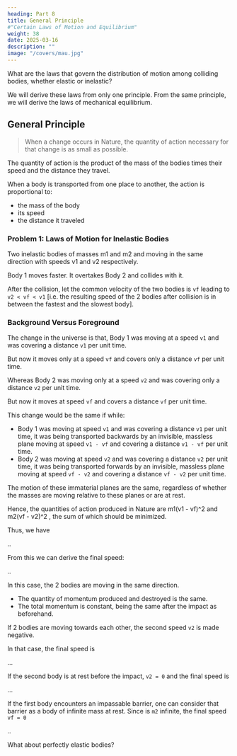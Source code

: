 ```yaml
---
heading: Part 8
title: General Principle
#"Certain Laws of Motion and Equilibrium"
weight: 38
date: 2025-03-16
description: ""
image: "/covers/mau.jpg"
---
```



What are the laws that govern the distribution of motion among colliding bodies, whether elastic
or inelastic?

We will derive these laws from only one principle. From the same principle, we will derive the laws of
mechanical equilibrium.


## General Principle

> When a change occurs in Nature, the quantity of action necessary for that change is as small as possible.

The quantity of action is the product of the mass of the bodies times their speed and the distance they travel.

<!-- jun: 1 kg x 1 m/s x 1m = 1 kg/s -->


When a body is transported from one place to another, the action is proportional to:
- the mass of the body
- its speed
- the distance it traveled

 <!-- over which it is transported. -->

### Problem 1: Laws of Motion for Inelastic Bodies

Two inelastic bodies of masses m1 and m2 and moving in the same direction with speeds v1 and v2 respectively.

Body 1 moves faster. It overtakes Body 2 and collides with it.

After the collision, let the common velocity of the two bodies is `vf` leading to `v2 < vf < v1` [i.e. the resulting speed of the 2 bodies after collision is in between the fastest and the slowest body]. 



### Background Versus Foreground

The change in the universe is that, Body 1 was moving at a speed `v1` and was covering a distance `v1` per unit time.

But now it moves only at a speed `vf` and covers only a distance `vf` per unit time.

Whereas Body 2 was moving only at a speed `v2` and was covering only a distance `v2` per unit time. 

But now it moves at speed `vf` and covers a distance `vf` per unit time.

This change would be the same if while:
- Body 1 was moving at speed `v1` and was covering a distance `v1` per unit time, it was being transported backwards by an invisible, massless plane moving at speed `v1 - vf` and covering a distance `v1 - vf` per unit time.
- Body 2 was moving at speed `v2` and was covering a distance `v2` per unit time, it was being transported forwards by an invisible, massless plane moving at speed `vf - v2` and covering a distance `vf - v2` per unit time.

The motion of these immaterial planes are the same, regardless of whether the masses are moving relative to these planes or are at rest. 

Hence, the quantities of action produced in Nature are m1(v1 - vf)^2 and m2(vf - v2)^2 , the sum of which should be minimized. 


Thus, we have 

..

From this we can derive the final speed:

..

In this case, the 2 bodies are moving in the same direction. 
- The quantity of momentum produced and destroyed is the same.
- The total momentum is constant, being the same after the impact as beforehand. 

If 2 bodies are moving towards each other, the second speed `v2` is made negative.

In that case, the final speed is 

...

If the second body is at rest before the impact, `v2 = 0` and the final speed is

...

If the first body encounters an impassable barrier, one can consider that barrier as a body of infinite mass at rest. Since is `m2` infinite, the final speed `vf = 0`

..


What about perfectly elastic bodies?

